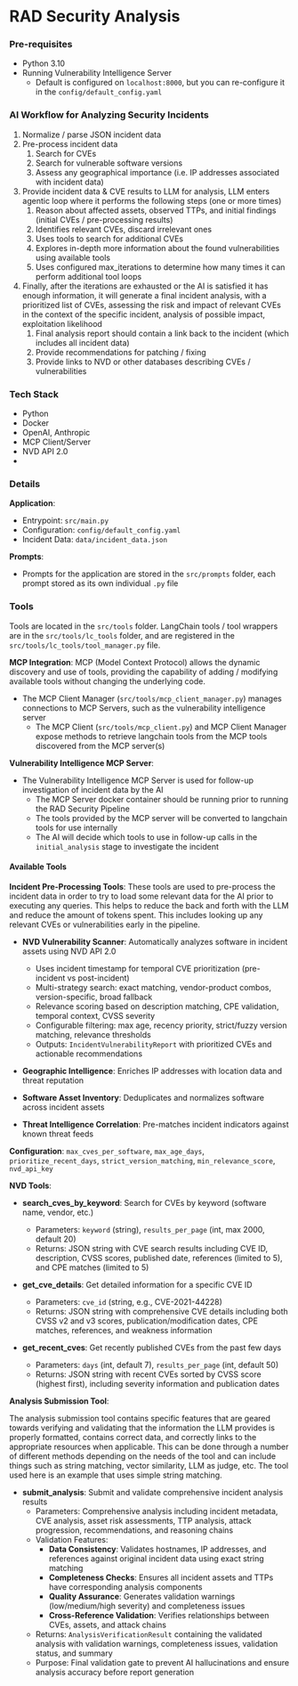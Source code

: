 # RAD Security Analysis

### Pre-requisites
- Python 3.10
- Running Vulnerability Intelligence Server
  - Default is configured on `localhost:8000`, but you can re-configure it in the `config/default_config.yaml`

### AI Workflow for Analyzing Security Incidents

1. Normalize / parse JSON incident data
2. Pre-process incident data
   1. Search for CVEs
   2. Search for vulnerable software versions
   3. Assess any geographical importance (i.e. IP addresses associated with incident data)
3. Provide incident data & CVE results to LLM for analysis, LLM enters agentic loop where it performs the following steps (one or more times)
   1. Reason about affected assets, observed TTPs, and initial findings (initial CVEs / pre-processing results)
   2. Identifies relevant CVEs, discard irrelevant ones
   3. Uses tools to search for additional CVEs
   4. Explores in-depth more information about the found vulnerabilities using available tools
   5. Uses configured max_iterations to determine how many times it can perform additional tool loops
4. Finally, after the iterations are exhausted or the AI is satisfied it has enough information, it will generate a final incident analysis, with a prioritized list of CVEs, assessing the risk and impact of relevant CVEs in the context of the specific incident, analysis of possible impact, exploitation likelihood
   1. Final analysis report should contain a link back to the incident (which includes all incident data)
   2. Provide recommendations for patching / fixing
   3. Provide links to NVD or other databases describing CVEs / vulnerabilities

### Tech Stack

- Python
- Docker
- OpenAI, Anthropic
- MCP Client/Server
- NVD API 2.0
- 
### Details

**Application**:
- Entrypoint: `src/main.py`
- Configuration: `config/default_config.yaml`
- Incident Data: `data/incident_data.json`

**Prompts**:
- Prompts for the application are stored in the `src/prompts` folder, each prompt stored as its own individual `.py` file

### Tools
Tools are located in the `src/tools` folder.  LangChain tools / tool wrappers are in the `src/tools/lc_tools` folder, and are registered in the `src/tools/lc_tools/tool_manager.py` file.


**MCP Integration**:
MCP (Model Context Protocol) allows the dynamic discovery and use of tools, providing the capability of adding / modifying available tools without changing the underlying code.

- The MCP Client Manager (`src/tools/mcp_client_manager.py`) manages connections to MCP Servers, such as the vulnerability intelligence server
  - The MCP Client (`src/tools/mcp_client.py`) and MCP Client Manager expose methods to retrieve langchain tools from the MCP tools discovered from the MCP server(s)

**Vulnerability Intelligence MCP Server**:
- The Vulnerability Intelligence MCP Server is used for follow-up investigation of incident data by the AI
  - The MCP Server docker container should be running prior to running the RAD Security Pipeline
  - The tools provided by the MCP server will be converted to langchain tools for use internally
  - The AI will decide which tools to use in follow-up calls in the `initial_analysis` stage to investigate the incident


#### Available Tools

**Incident Pre-Processing Tools**:
These tools are used to pre-process the incident data in order to try to load some relevant data for the AI prior to executing any queries. This helps to reduce the back and forth with the LLM and reduce the amount of tokens spent. This includes looking up any relevant CVEs or vulnerabilities early in the pipeline.

- **NVD Vulnerability Scanner**: Automatically analyzes software in incident assets using NVD API 2.0
  - Uses incident timestamp for temporal CVE prioritization (pre-incident vs post-incident)
  - Multi-strategy search: exact matching, vendor-product combos, version-specific, broad fallback
  - Relevance scoring based on description matching, CPE validation, temporal context, CVSS severity
  - Configurable filtering: max age, recency priority, strict/fuzzy version matching, relevance thresholds
  - Outputs: `IncidentVulnerabilityReport` with prioritized CVEs and actionable recommendations

- **Geographic Intelligence**: Enriches IP addresses with location data and threat reputation
- **Software Asset Inventory**: Deduplicates and normalizes software across incident assets  
- **Threat Intelligence Correlation**: Pre-matches incident indicators against known threat feeds

**Configuration**: `max_cves_per_software`, `max_age_days`, `prioritize_recent_days`, `strict_version_matching`, `min_relevance_score`, `nvd_api_key`

**NVD Tools**:
- **search_cves_by_keyword**: Search for CVEs by keyword (software name, vendor, etc.)
  - Parameters: `keyword` (string), `results_per_page` (int, max 2000, default 20)
  - Returns: JSON string with CVE search results including CVE ID, description, CVSS scores, published date, references (limited to 5), and CPE matches (limited to 5)
  
- **get_cve_details**: Get detailed information for a specific CVE ID
  - Parameters: `cve_id` (string, e.g., CVE-2021-44228)
  - Returns: JSON string with comprehensive CVE details including both CVSS v2 and v3 scores, publication/modification dates, CPE matches, references, and weakness information
  
- **get_recent_cves**: Get recently published CVEs from the past few days
  - Parameters: `days` (int, default 7), `results_per_page` (int, default 50)
  - Returns: JSON string with recent CVEs sorted by CVSS score (highest first), including severity information and publication dates

**Analysis Submission Tool**:

The analysis submission tool contains specific features that are geared towards verifying and validating that the information the LLM provides is properly formatted, contains correct data, and correctly links to the appropriate resources when applicable.  This can be done through a number of different methods depending on the needs of the tool and can include things such as string matching, vector similarity, LLM as judge, etc.  The tool used here is an example that uses simple string matching.

- **submit_analysis**: Submit and validate comprehensive incident analysis results
  - Parameters: Comprehensive analysis including incident metadata, CVE analysis, asset risk assessments, TTP analysis, attack progression, recommendations, and reasoning chains
  - Validation Features:
    - **Data Consistency**: Validates hostnames, IP addresses, and references against original incident data using exact string matching
    - **Completeness Checks**: Ensures all incident assets and TTPs have corresponding analysis components
    - **Quality Assurance**: Generates validation warnings (low/medium/high severity) and completeness issues
    - **Cross-Reference Validation**: Verifies relationships between CVEs, assets, and attack chains
  - Returns: `AnalysisVerificationResult` containing the validated analysis with validation warnings, completeness issues, validation status, and summary
  - Purpose: Final validation gate to prevent AI hallucinations and ensure analysis accuracy before report generation